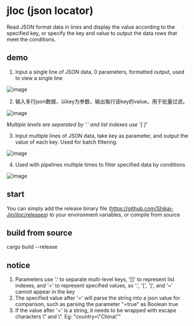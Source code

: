 # jloc (json locator)

Read JSON format data in lines and display the value according to the specified key, or specify the key and value to output the data rows that meet the conditions.

## demo

1. Input a single line of JSON data, 0 parameters, formatted output, used to view a single line

![image](https://github.com/Shikai-Jin/jloc/blob/main/readme_gif/1.gif)



2. 输入多行json数据，以key为参数，输出每行该key的value。用于批量过滤。

![image](https://github.com/Shikai-Jin/jloc/blob/main/readme_gif/2.gif)

_Multiple levels are separated by '.' and list indexes use '[ ]'_



3. Input multiple lines of JSON data, take key as parameter, and output the value of each key. Used for batch filtering.

![image](https://github.com/Shikai-Jin/jloc/blob/main/readme_gif/3.gif)



4. Used with pipelines multiple times to filter specified data by conditions

![image](https://github.com/Shikai-Jin/jloc/blob/main/readme_gif/4.gif)



## start

You can simply add the release binary file (https://github.com/Shikai-Jin/jloc/releases) to your environment variables, or compile from source


## build from source

cargo build --release



## notice

1. Parameters use '.' to separate multi-level keys, '[]' to represent list indexes, and '=' to represent specified values, so '.', '[', ']', and '=' cannot appear in the key
2. The specified value after '=' will parse the string into a json value for comparison, such as parsing the parameter "=true" as Boolean true
3. If the value after '=' is a string, it needs to be wrapped with escape characters \\" and \\". Eg: "country=\\"China\\""
